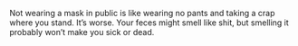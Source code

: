 Not wearing a mask in public is like wearing no pants and taking a crap where you stand. It’s worse. Your feces might smell like shit, but smelling it probably won’t make you sick or dead.    

